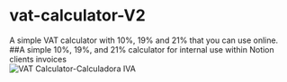# vat-calculator-V2
A simple VAT calculator with 10%, 19% and 21% that you can use online.
##A simple 10%, 19%, and 21% calculator for internal use within Notion clients invoices
<br>
![VAT Calculator-Calculadora IVA](https://github.com/luc-constantin/vat-calculator-V2/assets/56940002/d419dfde-3f89-494a-9d9c-7085f2440cd3)
